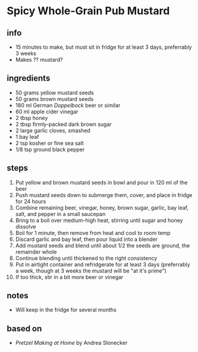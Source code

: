 # Spicy Whole-Grain Pub Mustard  

## info  
* 15 minutes to make, but must sit in fridge for at least 3 days, preferrably 3 weeks  
* Makes ?? mustard?

## ingredients  
* 50 grams yellow mustard seeds  
* 50 grams brown mustard seeds  
* 180 ml German *Doppelbock* beer or similar  
* 60 ml apple cider vinegar  
* 2 tbsp honey  
* 2 tbsp firmly-packed dark brown sugar  
* 2 large garlic cloves, smashed  
* 1 bay leaf  
* 2 tsp kosher or fine sea salt  
* 1/8 tsp ground black pepper  

## steps
1. Put yellow and brown mustard seeds in bowl and pour in 120 ml of the beer  
2. Push mustard seeds down to submerge them, cover, and place in fridge for 24 hours  
3. Combine remaining beer, vinegar, honey, brown sugar, garlic, bay leaf, salt, and pepper in a small saucepan  
4. Bring to a boil over medium-high heat, stirring until sugar and honey dissolve  
5. Boil for 1 minute, then remove from heat and cool to room temp  
6. Discard garlic and bay leaf, then pour liquid into a blender  
7. Add mustard seeds and blend until about 1/2 the seeds are ground, the remainder whole  
8. Continue blending until thickened to the right consistency  
9. Put in airtight container and refridgerate for at least 3 days (preferrably a week, though at 3 weeks the mustard will be "at it's prime")  
10. If too thick, stir in a bit more beer or vinegar  

## notes  
* Will keep in the fridge for several months  

## based on  
* *Pretzel Making at Home* by Andrea Slonecker  

